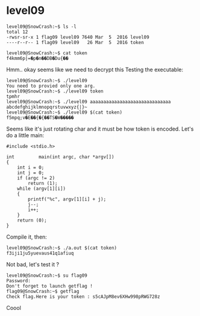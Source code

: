 # level09

```
level09@SnowCrash:~$ ls -l
total 12
-rwsr-sr-x 1 flag09 level09 7640 Mar  5  2016 level09
----r--r-- 1 flag09 level09   26 Mar  5  2016 token
```

```
level09@SnowCrash:~$ cat token
f4kmm6p|=�p�n��DB�Du{��
```

Hmm.. okay seems like we need to decrypt this
Testing the executable:
```
level09@SnowCrash:~$ ./level09
You need to provied only one arg.
level09@SnowCrash:~$ ./level09 token
tpmhr
level09@SnowCrash:~$ ./level09 aaaaaaaaaaaaaaaaaaaaaaaaaaaaaa
abcdefghijklmnopqrstuvwxyz{|}~
level09@SnowCrash:~$ ./level09 $(cat token)
f5mpq;v�E��{�{��TS�W�����
```

Seems like it's just rotating char and it must be how token is encoded. Let's do a little main:
```
#include <stdio.h>

int			main(int argc, char *argv[])
{
	int i = 0;
	int j = 0;
	if (argc != 2)
		return (1);
	while (argv[1][i])
	{
		printf("%c", argv[1][i] + j);
		j--;
		i++;
	}
	return (0);
}
```
Compile it, then:
```
level09@SnowCrash:~$ ./a.out $(cat token)
f3iji1ju5yuevaus41q1afiuq
```

Not bad, let's test it ?
```
level09@SnowCrash:~$ su flag09
Password: 
Don't forget to launch getflag !
flag09@SnowCrash:~$ getflag
Check flag.Here is your token : s5cAJpM8ev6XHw998pRWG728z
```
Coool
